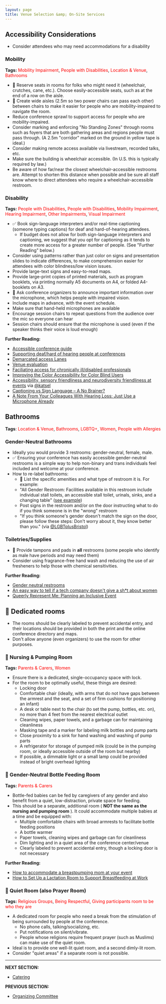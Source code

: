 ```yaml
---
layout: page
title: Venue Selection &amp; On-Site Services
---
```


## Accessibility Considerations
- Consider attendees who may need accommodations for a disability

### Mobility

**Tags:** <span style="color:red">Mobility Impairment</span>, <span style="color:red">People with Disabilities</span>, <span style="color:red"> Location & Venue</span>, <span style="color:red">Bathrooms</span>

- 🍎 Reserve seats in rooms for folks who might need it (wheelchair, crutches, cane, etc.). Choose easily-accessible seats, such as at the end of a row on the aisle. 
- 🍎 Create wide aisles (2.5m so two power chairs can pass each other) between chairs to make it easier for people who are mobility-impaired to navigate the room.
- Reduce conference sprawl to support access for people who are mobility-impaired.
- Consider marking and enforcing "No Standing Zones" through rooms such as foyers that are both gathering areas and regions people must pass through. (A 2.5m "corridor" marked on the ground in yellow tape is ideal.)
- Consider making remote access available via livestream, recorded talks, etc.
- Make sure the building is wheelchair accessible. (In U.S. this is typically required by law.)
- Be aware of how far/near the closest wheelchair-accessible restrooms are. Attempt to shorten this distance when possible and be sure all staff know where to direct attendees who require a wheelchair-accessible restroom. 

### Disability

**Tags:** <span style="color:red">People with Disabilities</span>, <span style="color:red">People with Disabilities</span>, <span style="color:red">Mobility Impairment</span>, <span style="color:red">Hearing Impairment</span>, <span style="color:red">Other Impairments</span>, <span style="color:red">Visual Impairment</span>

- ✅ Book sign-language interpreters and/or real-time captioning (someone typing captions) for deaf and hard-of-hearing attendees. 
  - If budget does not allow for both sign-language interpreters and captioning, we suggest that you opt for captioning as it tends to create more access for a greater number of people. (See "Further Reading" below.)
- Consider using patterns rather than just color on signs and presentation slides to indicate differences, to make comprehension easier for attendees with color blindness/low vision issues.
- Provide large-text signs and easy-to-read maps.
- Provide large-print copies of printed materials, such as program booklets, via printing normally A5 documents on A4, or folded A4-booklets on A3.
- 🍎 Ask conference organizers to announce important information over the microphone, which helps people with impaired vision.
- Include maps in advance, with the event schedule. 
- Make sure that hand-held microphones are available 
- Encourage session chairs to repeat questions from the audience over the mic so everyone can hear
- Session chairs should ensure that the microphone is used (even if the speaker thinks their voice is loud enough)

**Further Reading:**

- [Accessible conference guide](http://www.sigaccess.org/welcome-to-sigaccess/resources/accessible-conference-guide/)
- [Supporting deaf/hard of hearing people at conferences](https://adacamp.org/adacamp-toolkit/supporting-deaf-people/)
- [Demarcated access Lanes](https://adacamp.org/adacamp-toolkit/access-lanes/)
- [Venue evaluation](https://adacamp.org/adacamp-toolkit/venue-evaluation/)
- [Faciliating access for chronically ill/disabled professionals](https://figshare.com/articles/Ecologist_in_silico_Facilitating_access_for_chronically_ill_disabled_ecologists/1502697)
- [Improving the Color Accessibility for Color Blind Users](https://www.smashingmagazine.com/2016/06/improving-color-accessibility-for-color-blind-users/)
- [Accessibility, sensory friendliness and neurodiversity friendliness at events](https://gist.github.com/katsel/b8fbd1a35734708d5e654bb5153a5aa3) via [@katsel](https://gist.github.com/katsel)
- [Captioning vs Sign Language – A No Brainer?](https://therebuttal2.com/2016/01/28/captioning-vs-sign-language-a-no-brainer/)
- [A Note From Your Colleagues With Hearing Loss: Just Use a Microphone Already](https://www.chronicle.com/article/A-Note-From-Your-Colleagues/245916)

## Bathrooms

**Tags**: <span style="color:red">Location & Venue</span>, <span style="color:red">Bathrooms</span>, <span style="color:red">LGBTQ+</span>, <span style="color:red">Women</span>, <span style="color:red">People with Allergies</span>

### Gender-Neutral Bathrooms

- Ideally you would provide 3 restrooms: gender-neutral, female, male.
- ✅ Ensuring your conference has easily accessible gender-neutral restrooms is a simple way to help non-binary and trans individuals feel included and welcome at your conference.
- How to re-label bathrooms:
  - 🍎 List the specific amenities and what type of restroom it is. For example:
  - &quot;All Gender Restroom: Facilities available in this restroom include individual stall toilets, an accessible stall toilet, urinals, sinks, and a changing table&quot; ([see example](https://18029308028529096031.googlegroups.com/attach/52e754e97d90f/DSC_1789.JPG?part=0.1&view=1&vt=ANaJVrFbGcBQQfLroj3ED-iXFIVFe5K-Y1gyGNVwHlK1_dEeCsRVzRBki8hKdybDrYre-kMlG3b_tkpfSQX1i_jUzoVx4D-czxl9Smp7HjUkOc3s0AuOzOc))
  - Post signs in the restroom and/or on the door instructing what to do if you think someone is in the &quot;wrong&quot; restroom 
  - &quot;If you think someone&#39;s gender doesn&#39;t match the sign on the door, please follow these steps: Don&#39;t worry about it, they know better than you.&quot; (via [@LGBTplusBristol](https://twitter.com/lgbtplusbristol))

### Toiletries/Supplies

- 🍎 Provide tampons and pads in **all** restrooms (some people who identify as male have periods and may need them)
- Consider using fragrance-free hand wash and reducing the use of air fresheners to help those with chemical sensitivities.

**Further Reading:**

- [Gender neutral restrooms](https://adacamp.org/adacamp-toolkit/gender-neutral-restrooms/)
- [An easy way to tell if a tech company doesn&#39;t give a sh\*t about women](https://medium.com/@melissamcewen/an-easy-way-to-tell-if-a-tech-company-doesnt-give-a-s-about-women-fb6f61249e3d)
- [Queerly Represent Me: Planning an Inclusive Event](https://queerlyrepresent.me/resources/articles/event-accessibility)

## 🍎 Dedicated rooms

- The rooms should be clearly labeled to prevent accidental entry, and their locations should be provided in both the print and the online conference directory and maps.
- Don&#39;t allow anyone (even organizers) to use the room for other purposes.

### 🍎 Nursing &amp; Pumping Room

**Tags:** <span style="color:red">Parents & Carers</span>, <span style="color:red">Women</span>

- Ensure there is a dedicated, single-occupancy space with lock.
- For the room to be optimally useful, these things are desired:
  - Locking door
  - Comfortable chair (ideally, with arms that do not have gaps between the armrest and the seat, and a set of firm cushions for positioning an infant)
  - A desk or table next to the chair (to set the pump, bottles, etc. on), no more than 4 feet from the nearest electrical outlet
  - Cleaning wipes, paper towels, and a garbage can for maintaining cleanliness
  - Masking tape and a marker for labeling milk bottles and pump parts
  - Close proximity to a sink for hand washing and washing of pump parts
  - A refrigerator for storage of pumped milk (could be in the pumping room, or ideally accessible outside of the room but nearby)
  - If possible, a dimmable light or a small lamp could be provided instead of bright overhead lighting

### 🍎 Gender-Neutral Bottle Feeding Room

**Tags:** <span style="color:red">Parents & Carers</span>

  - Bottle-fed babies can be fed by caregivers of any gender and also benefit from a quiet, low-distraction, private space for feeding.
  - This should be a separate, additional room ( **NOT the same as the nursing and pumping room** ). It could accommodate multiple babies at a time and be equipped with:
    - Multiple comfortable chairs with broad armrests to facilitate bottle feeding positions
    - A bottle warmer
    - Paper towels, cleaning wipes and garbage can for cleanliness
    - Dim lighting and in a quiet area of the conference center/venue
    - Clearly labeled to prevent accidental entry, though a locking door is not necessary

**Further Reading:**

- [How to accommodate a breastpumping mom at your event](http://miriamposner.com/blog/how-to-accommodate-a-breastpumping-mom-at-your-event/)
- [How to Set Up a Lactation Room to Support Breastfeeding at Work](https://www.thespruce.com/lactation-room-breastfeeding-at-work-3545106)

### 🍎 Quiet Room (also Prayer Room)

**Tags:** <span style="color:red">Religious Groups</span>, <span style="color:red">Being Respectful</span>, <span style="color:red">Giving participants room to be who they are </span>

- A dedicated room for people who need a break from the stimulation of being surrounded by people at the conference.
  - No phone calls, talking/socializing, etc.
  - Put notifications on silent/vibrate.
  - People whose religions require frequent prayer (such as Muslims) can make use of the quiet room.
- Ideal is to provide one well-lit quiet room, and a second dimly-lit room.
- Consider "quiet areas" if a separate room is not possible.
---
**NEXT SECTION:**
- [Catering](05_catering.md)

**PREVIOUS SECTION:**
- [Organizing Committee](03_organizing_committee.md)
